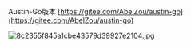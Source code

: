 Austin-Go版本 [https://gitee.com/AbelZou/austin-go](https://gitee.com/AbelZou/austin-go)

![8c2355f845a1cbe43579d39927e2104.jpg](https://cdn.nlark.com/yuque/0/2022/jpeg/1285871/1652777926768-e94f988a-6e97-4870-ad63-6fb2a94ee289.jpeg#averageHue=%23f4f4f4&clientId=u5a70892a-0f41-4&from=paste&height=2208&id=uea7d542b&originHeight=2208&originWidth=1242&originalType=binary&ratio=1&rotation=0&showTitle=false&size=248872&status=done&style=none&taskId=u65b368f8-8860-4d2c-8499-4e13f75e3d2&title=&width=1242)
